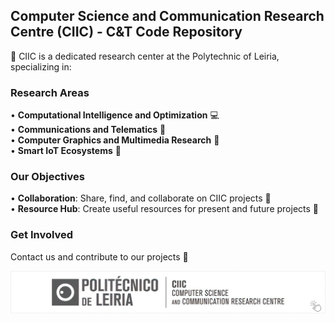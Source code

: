 ## Computer Science and Communication Research Centre (**CIIC**) - C&T Code Repository

🏢 CIIC is a dedicated research center at the Polytechnic of Leiria, specializing in:

### Research Areas

• **Computational Intelligence and Optimization** 💻  
• **Communications and Telematics** 📱  
• **Computer Graphics and Multimedia Research** 🎨  
• **Smart IoT Ecosystems** 🤖  

### Our Objectives

• **Collaboration**: Share, find, and collaborate on CIIC projects 🤝  
• **Resource Hub**: Create useful resources for present and future projects 🔬  

### **Get Involved**

Contact us and contribute to our projects 👥

<center>
    <a href="https://ciic.ipleiria.pt/">
        <img src="../assets/CIIC_CT_logo_v2.png" width="800px" alt="CIIC CT Logo"/>
    </a>
</center>


